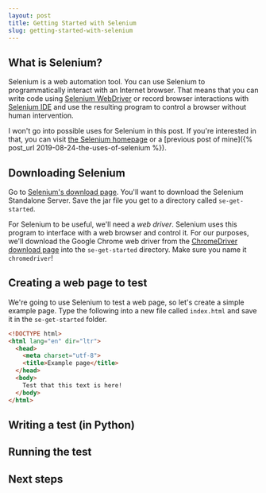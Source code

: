 ```yaml
---
layout: post
title: Getting Started with Selenium
slug: getting-started-with-selenium
---
```


<!-- TODO: Introduce article -->
<!-- NOTE: assumed use of Chrome -->

## What is Selenium?

Selenium is a web automation tool. You can use Selenium to programmatically
interact with an Internet browser. That means that you can write code using
[Selenium WebDriver](https://www.seleniumhq.org/projects/webdriver/) or record
browser interactions with [Selenium
IDE](https://www.seleniumhq.org/selenium-ide/) and use the resulting program to
control a browser without human intervention.

I won't go into possible uses for Selenium in this post. If you're interested in
that, you can visit [the Selenium homepage](https://www.seleniumhq.org) or a
[previous post of mine]({% post_url 2019-08-24-the-uses-of-selenium %}).

## Downloading Selenium

<!-- QUESTION: Do we need this step? -->
Go to [Selenium's download page](https://www.seleniumhq.org/download/). You'll
want to download the Selenium Standalone Server. Save the jar file you get to a
directory called `se-get-started`.

For Selenium to be useful, we'll need a *web driver*. Selenium uses this program
to interface with a web browser and control it. For our purposes, we'll download
the Google Chrome web driver from the [ChromeDriver download
page](https://sites.google.com/a/chromium.org/chromedriver/downloads) into the
`se-get-started` directory. Make sure you name it `chromedriver`!

## Creating a web page to test

We're going to use Selenium to test a web page, so let's create a simple example
page. Type the following into a new file called `index.html` and save it in the
`se-get-started` folder.

```html
<!DOCTYPE html>
<html lang="en" dir="ltr">
  <head>
    <meta charset="utf-8">
    <title>Example page</title>
  </head>
  <body>
    Test that this text is here!
  </body>
</html>
```

## Writing a test (in Python)

## Running the test

## Next steps
